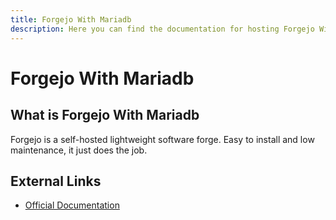 ```yaml
---
title: Forgejo With Mariadb
description: Here you can find the documentation for hosting Forgejo With Mariadb with Coolify.
---
```


# Forgejo With Mariadb

## What is Forgejo With Mariadb

Forgejo is a self-hosted lightweight software forge. Easy to install and low maintenance, it just does the job.

## External Links

- [Official Documentation](https://forgejo.org/docs?utm_source=coolify.io)
